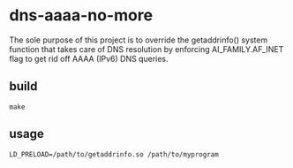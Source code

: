 # dns-aaaa-no-more
The sole purpose of this project is to override the getaddrinfo() system function that takes care of DNS resolution by enforcing AI_FAMILY.AF_INET flag to get rid off AAAA (IPv6) DNS queries.

## build
```
make
```

## usage
```
LD_PRELOAD=/path/to/getaddrinfo.so /path/to/myprogram
```
